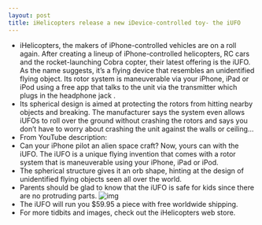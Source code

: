 ```yaml
---
layout: post
title: iHelicopters release a new iDevice-controlled toy- the iUFO
---
```

* iHelicopters, the makers of iPhone-controlled vehicles are on a roll again. After creating a lineup of iPhone-controlled helicopters, RC cars and the rocket-launching Cobra copter, their latest offering is the iUFO. As the name suggests, it’s a flying device that resembles an unidentified flying object. Its rotor system is maneuverable via your iPhone, iPad or iPod using a free app that talks to the unit via the transmitter which plugs in the headphone jack .
* Its spherical design is aimed at protecting the rotors from hitting nearby objects and breaking. The manufacturer says the system even allows iUFOs to roll over the ground without crashing the rotors and says you don’t have to worry about crashing the unit against the walls or ceiling…
* From YouTube description:
* Can your iPhone pilot an alien space craft? Now, yours can with the iUFO. The iUFO is a unique flying invention that comes with a rotor system that is maneuverable using your iPhone, iPad or iPod.
* The spherical structure gives it an orb shape, hinting at the design of unidentified flying objects seen all over the world.
* Parents should be glad to know that the iUFO is safe for kids since there are no protruding parts.
![img](http://media.idownloadblog.com/wp-content/uploads/2012/11/iUFO.jpg)
* The iUFO will run you $59.95 a piece with free worldwide shipping.
* For more tidbits and images, check out the iHelicopters web store.

